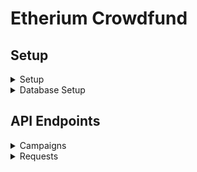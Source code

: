 # Etherium Crowdfund
## Setup
<details><summary> Setup </summary>

1. Install [Python](https://www.python.org/downloads/), [Pipenv](https://docs.pipenv.org/) and [Postgres](https://www.postgresql.org/) on your machine, if you do not have them already
  * To install Pipenv on a Mac, you can run `$ brew install pipenv`
2. You should have Python 3.8.5
  ```
  $ python3 --version
  => Python 3.8.5
  ```
3. You should have Postgres
  ```
  $ which psql
  => /Applications/Postgres.app/Contents/Versions/latest/bin/psql
  ```
4. You should have pipenv
  ```
  $ pipenv --version
  => pipenv, version 2020.8.13
  ```
5. Fork and clone down the repository
6. Change into the directory `$ cd eth_crowdfund_be`
7. You will need to work in a virtual environment. Why? Using a virtual environment for Python projects allows us to have an isolated working copy of Python so we can work on a specific project without worrying about affecting other projects.
8. Within the `/eth_crowdfund_be` directory:  
 a. Run `# pipenv --three` to create the virtual environment  
 b. Run `$ pipenv shell` to activate the project virtual environment. When you are done working on the project, you should execute `$ exit` to exit the virtual environment  
 c. Run `$ pipenv install` to install all dependencies from pipfile
 d. Run `$ createdb eth_crowdfund_api_db` to create the app database  
 e. Add a .env file inside of src containing 
 ```
FLASK_ENV=development
SQLALCHEMY_DATABASE_URI="postgresql://postgres:password@localhost/eth_crowdfund_api_db"
SQLALCHEMY_TEST_DATABASE_URI="postgresql://postgres:password@localhost/eth_crowdfund_api_db_test"
PORT=3000
 ```
 to set the system environment variables.
 You should now be able to run the app:  
 9. Run
 ``` 
 $ python3 run.py
 =>  * Serving Flask app "src.app" (lazy loading)
     * Environment: development
     * Debug mode: on
     * Running on http://127.0.0.1:3000/ (Press CTRL+C to quit)
     * Restarting with stat
        /Users/username/.local/share/virtualenvs/eth_crowdfund_be-TvIDdz62/lib/python3.8/site-packages/flask_sqlalchemy/__init__.py:833: FSADeprecationWarning: SQLALCHEMY_TRACK_MODIFICATIONS adds significant overhead and will be disabled by default in the future.  Set it to True or False to suppress this warning.
        warnings.warn(FSADeprecationWarning(
     * Debugger is active!
     * Debugger PIN: 312-766-617  
  ```
 10. In your browser, navigate to http://localhost:3000/ and you should see `Etherium for life`  
 11. To stop the server, `ctrl + c`
</details> 

<details><summary> Database Setup </summary> 
 
Path: `eth_crowdfund_be/eth_crowdfund_api`

 1. Delete the `/migrations` directory
 1. Run
 ```
 $ python3 manage.py db init
 $ python3 manage.py db migrate
 $ python3 manage.py db upgrade
 ```
 1. You can check the database by running
 ```
 $ psql
 $ \c eth_crowdfund_api_db
 $ \dt
 => List of relations
    Schema |      Name       | Type  |  Owner
    --------+-----------------+-------+----------
    public | alembic_version | table | postgres
    public | campaigns       | table | postgres
    public | requests        | table | postgres

 $ SELECT * FROM campaigns;
 => id | name | description | image | manager | contributors | upvote | min_contribution | address | expiration | created_at | updated_at
    ----+------+-------------+-------+---------+--------------+--------+------------------+---------+------------+------------+------------

 $ SELECT * FROM requests;
 => id | campaign_id | description | image | value | recipient | approved | finalized | approvals | created_at | updated_at
    ----+-------------+-------------+-------+-------+-----------+----------+-----------+-----------+------------+------------
 ```
 and you should see `campaigns` and `requests` tables listed.
 1. To exit the database, `$ exit`
 
 ### Seeding the Database
 Within the `pipenv shell` virtual environment, do the following:
 1. Ensure you are at `/eth_crowdfund_be`
 2. Run `$ python3 run.py --seed=True`
 3. Visit `localhost:3000/api/v1/campaigns` and `localhost:3000/api/v1/requests` and you should see seeded Campaigns and Requests.

### Database Updates
Path: `eth_crowdfund_be/eth_crowdfund_api`  
To make updates to the database and run a new migration, do the following:

1. `$ python3 manage.py db downgrade`
1. You should delete the migration if you are making a change.
1. `$ python3 manage.py db migrate`
1. `$ python3 manage.py db upgrade`

* Note: If you encounter any root errors, such as `ERROR [root] Error: Target database is not up to date.` or `ERROR [root] Error: Relative revision -1 didn't produce 1 migrations`, run `$ python3 manage.py db stamp head` to reset the target database to your current database head.

</details> 

## API Endpoints

<details><summary> Campaigns </summary> 

#### Create a campaign

* Path: `POST http://localhost:3000/api/v1/campaigns/`
* Example JSON post body:
```
{
    "name": "Test Campaign",
    "description": "test description",
    "image": "test.jpg",
    "contributors": "1",
    "upvote": "2",
    "manager": "3",
    "address": "1",
    "min_contribution": 5.0
}
```
* Example response body:
```
{
    "address": "1",
    "contributors": 1,
    "created_at": "2020-09-06T15:49:49.445152",
    "description": "test description",
    "expiration": null,
    "id": 1,
    "image": "test.jpg",
    "manager": "3",
    "min_contribution": 5.0,
    "name": "Test Campaign",
    "requests": [],
    "updated_at": "2020-09-06T15:49:49.445158",
    "upvote": 2
}
```
#### Get a Campaign by ID number
* Path: `GET http://localhost:3000/api/v1/campaigns/<insert campaign id here>`
* No body required
* Example response body
```
{
    "address": "1",
    "contributors": 1,
    "created_at": "2020-09-06T15:49:49.445152",
    "description": "test description",
    "expiration": null,
    "id": 4,
    "image": "test.jpg",
    "manager": "3",
    "min_contribution": 5.0,
    "name": "Test Campaign",
    "requests": [],
    "updated_at": "2020-09-06T15:49:49.445158",
    "upvote": 2
}
```
#### Get all Campaigns
* Path: `GET http://localhost:3000/api/v1/campaigns`
* No body required
* Example response body
```
[
    {
        "address": "4",
        "contributors": 1,
        "created_at": "2020-09-05T20:31:17.196051",
        "description": "test description",
        "expiration": null,
        "id": 1,
        "image": "test.jpg",
        "manager": "3",
        "min_contribution": 5.0,
        "name": "Test Campaign",
        "requests": [
            {
                "approvals": 1,
                "approved": false,
                "campaign_id": 1,
                "created_at": "2020-09-05T20:41:47.774790",
                "description": "test description",
                "finalized": false,
                "id": 1,
                "image": "test.jpg",
                "recipient": "1",
                "updated_at": "2020-09-05T20:41:47.774800",
                "value": 1.0
            }
        ],
        "updated_at": "2020-09-05T20:31:17.196090",
        "upvote": 2
    },
    {
        "address": "2",
        "contributors": 2,
        "created_at": "2020-09-06T16:59:05.367795",
        "description": "test description b",
        "expiration": null,
        "id": 5,
        "image": "test_b.jpg",
        "manager": "1",
        "min_contribution": 5.0,
        "name": "Test Campaign B",
        "requests": [],
        "updated_at": "2020-09-06T16:59:05.367801",
        "upvote": 5
    }
]
```
#### Update a Campaign by ID number
* Path: `PUT http://localhost:3000/api/v1/campaigns/<insert campaign id here>`
* Example JSON put body
```
{
    "description": "test description updated",
    "name": "Better Name Campaign",
    "upvote": 4
}
```
* Example response body
```
{
    "address": "1",
    "contributors": 1,
    "created_at": "2020-09-06T15:49:49.445152",
    "description": "test description updated",
    "expiration": null,
    "id": 4,
    "image": "test.jpg",
    "manager": "3",
    "min_contribution": 5.0,
    "name": "Better Name Campaign",
    "requests": [],
    "updated_at": "2020-09-06T16:48:19.902997",
    "upvote": 4
}
```
#### Delete a Campaign by ID number
* Path: `DELETE http://localhost:3000/api/v1/campaigns/<insert campaign id here>`
* No body required
* Example response body
```
{
    "address": "1",
    "contributors": 1,
    "created_at": "2020-09-06T15:49:49.445152",
    "description": "test description updated",
    "expiration": null,
    "id": 4,
    "image": "test.jpg",
    "manager": "3",
    "min_contribution": 5.0,
    "name": "Better Name Campaign",
    "requests": [],
    "updated_at": "2020-09-06T16:48:19.902997",
    "upvote": 4
}
```
</details> 

<details><summary> Requests </summary>
 
#### Create a Request
* Path `POST http://localhost:3000/api/v1/requests/`
* Example JSON post body. `campaign_id`, `value`, and `recipient` are required.
```
{
    "campaign_id": "1",
    "description": "test description a",
    "image": "request.jpg",
    "value": 1.0,
    "recipient": "1"
}
```
* Example response body
```
{
    "approvals": null,
    "approved": false,
    "campaign_id": 1,
    "created_at": "2020-09-06T17:11:23.639004",
    "description": "test description a",
    "finalized": false,
    "id": 2,
    "image": "request.jpg",
    "recipient": "1",
    "updated_at": "2020-09-06T17:11:23.639042",
    "value": 1.0
}
```
#### Get a Request by ID number
* Path: `GET http://localhost:3000/api/v1/requests/<insert request id here>`
* No body required
* Example response body
```
{
    "approvals": null,
    "approved": false,
    "campaign_id": 1,
    "created_at": "2020-09-06T17:11:23.639004",
    "description": "test description a",
    "finalized": false,
    "id": 2,
    "image": "request.jpg",
    "recipient": "1",
    "updated_at": "2020-09-06T17:11:23.639042",
    "value": 1.0
}
```
#### Get all Requests
* Path `GET http://localhost:3000/api/v1/requests`
* No body required
* Example response body
```
[
    {
        "approvals": 1,
        "approved": false,
        "campaign_id": 1,
        "created_at": "2020-09-05T20:41:47.774790",
        "description": "test description",
        "finalized": false,
        "id": 1,
        "image": "test.jpg",
        "recipient": "1",
        "updated_at": "2020-09-05T20:41:47.774800",
        "value": 1.0
    },
    {
        "approvals": null,
        "approved": false,
        "campaign_id": 1,
        "created_at": "2020-09-06T17:11:23.639004",
        "description": "test description a",
        "finalized": false,
        "id": 2,
        "image": "request.jpg",
        "recipient": "1",
        "updated_at": "2020-09-06T17:11:23.639042",
        "value": 1.0
    }
]
```
#### Update a Request by ID number
* Path: `PUT http://localhost:3000/api/v1/requests/<insert request id here>`
* Example JSON put body
```
{
    "description": "better description",
    "image": "better_image.jpg",
    "approvals": "5"
}
```
* Example response body
```
{
    "approvals": "5",
    "approved": false,
    "campaign_id": 1,
    "created_at": "2020-09-06T17:11:23.639004",
    "description": "better description",
    "finalized": false,
    "id": 2,
    "image": "better_image.jpg",
    "recipient": "1",
    "updated_at": "2020-09-06T17:11:47.639042",
    "value": 1.0
}
```
#### Delete a Request by ID number
* Path: `DELETE http://localhost:3000/api/v1/requests/<insert request id here>`
* No body required
* Example response body
```
{
    "approvals": null,
    "approved": false,
    "campaign_id": 1,
    "created_at": "2020-09-06T18:05:01.891894",
    "description": "test description b",
    "finalized": false,
    "id": 3,
    "image": "request_b.jpg",
    "recipient": "1",
    "updated_at": "2020-09-06T18:05:01.891901",
    "value": 2.0
}
```
</details> 

